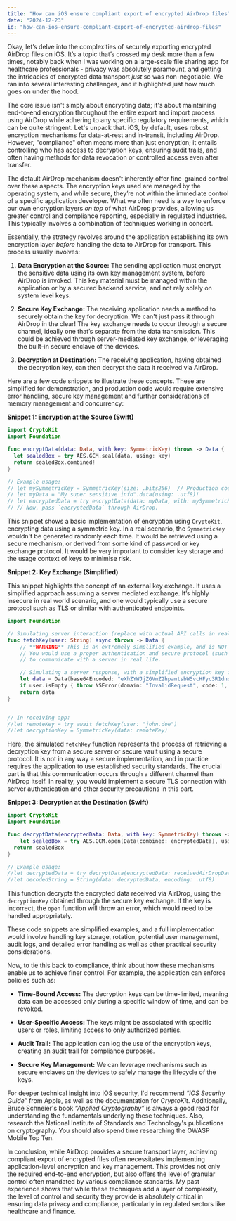 ```yaml
---
title: "How can iOS ensure compliant export of encrypted AirDrop files?"
date: "2024-12-23"
id: "how-can-ios-ensure-compliant-export-of-encrypted-airdrop-files"
---
```


Okay, let’s delve into the complexities of securely exporting encrypted AirDrop files on iOS. It’s a topic that’s crossed my desk more than a few times, notably back when I was working on a large-scale file sharing app for healthcare professionals - privacy was absolutely paramount, and getting the intricacies of encrypted data transport *just* so was non-negotiable. We ran into several interesting challenges, and it highlighted just how much goes on under the hood.

The core issue isn't simply about encrypting data; it's about maintaining end-to-end encryption throughout the entire export and import process using AirDrop while adhering to any specific regulatory requirements, which can be quite stringent. Let's unpack that. iOS, by default, uses robust encryption mechanisms for data-at-rest and in-transit, including AirDrop. However, "compliance" often means more than just encryption; it entails controlling who has access to decryption keys, ensuring audit trails, and often having methods for data revocation or controlled access even after transfer.

The default AirDrop mechanism doesn't inherently offer fine-grained control over these aspects. The encryption keys used are managed by the operating system, and while secure, they’re not within the immediate control of a specific application developer. What we often need is a way to enforce our own encryption layers *on top* of what AirDrop provides, allowing us greater control and compliance reporting, especially in regulated industries. This typically involves a combination of techniques working in concert.

Essentially, the strategy revolves around the application establishing its own encryption layer *before* handing the data to AirDrop for transport. This process usually involves:

1.  **Data Encryption at the Source:** The sending application must encrypt the sensitive data using its own key management system, before AirDrop is invoked. This key material must be managed within the application or by a secured backend service, and not rely solely on system level keys.

2.  **Secure Key Exchange:** The receiving application needs a method to securely obtain the key for decryption. We can't just pass it through AirDrop in the clear! The key exchange needs to occur through a secure channel, ideally one that’s separate from the data transmission. This could be achieved through server-mediated key exchange, or leveraging the built-in secure enclave of the devices.

3.  **Decryption at Destination:** The receiving application, having obtained the decryption key, can then decrypt the data it received via AirDrop.

Here are a few code snippets to illustrate these concepts. These are simplified for demonstration, and production code would require extensive error handling, secure key management and further considerations of memory management and concurrency:

**Snippet 1: Encryption at the Source (Swift)**

```swift
import CryptoKit
import Foundation

func encryptData(data: Data, with key: SymmetricKey) throws -> Data {
  let sealedBox = try AES.GCM.seal(data, using: key)
  return sealedBox.combined!
}

// Example usage:
// let mySymmetricKey = SymmetricKey(size: .bits256)  // Production code would handle key creation more carefully
// let myData = "My super sensitive info".data(using: .utf8)!
// let encryptedData = try encryptData(data: myData, with: mySymmetricKey)
// // Now, pass `encryptedData` through AirDrop.
```

This snippet shows a basic implementation of encryption using `CryptoKit`, encrypting data using a symmetric key. In a real scenario, the `SymmetricKey` wouldn't be generated randomly each time. It would be retrieved using a secure mechanism, or derived from some kind of password or key exchange protocol. It would be very important to consider key storage and the usage context of keys to minimise risk.

**Snippet 2: Key Exchange (Simplified)**

This snippet highlights the concept of an external key exchange. It uses a simplified approach assuming a server mediated exchange. It’s highly insecure in real world scenario, and one would typically use a secure protocol such as TLS or similar with authenticated endpoints.

```swift
import Foundation

// Simulating server interaction (replace with actual API calls in real use case)
func fetchKey(user: String) async throws -> Data {
    // **WARNING** This is an extremely simplified example, and is NOT suitable for production.
    // You would use a proper authentication and secure protocol (such as TLS)
    // to communicate with a server in real life.

    // Simulating a server response, with a simplified encryption key for example purposes
    let data = Data(base64Encoded: "eXhZYWJjZGVmZ2hpamtsbW5vcHFyc3R1dnd4eXowMTIzNDU2Nzg5", options: [])!
    if user.isEmpty { throw NSError(domain: "InvalidRequest", code: 1, userInfo: ["message" : "Invalid user."])}
    return data
}


// In receiving app:
//let remoteKey = try await fetchKey(user: "john.doe")
//let decryptionKey = SymmetricKey(data: remoteKey)

```

Here, the simulated `fetchKey` function represents the process of retrieving a decryption key from a secure server or secure vault using a secure protocol. It is not in any way a secure implementation, and in practice requires the application to use established security standards. The crucial part is that this communication occurs through a different channel than AirDrop itself. In reality, you would implement a secure TLS connection with server authentication and other security precautions in this part.

**Snippet 3: Decryption at the Destination (Swift)**

```swift
import CryptoKit
import Foundation

func decryptData(encryptedData: Data, with key: SymmetricKey) throws -> Data {
    let sealedBox = try AES.GCM.open(Data(combined: encryptedData), using: key)
  return sealedBox
}

// Example usage:
//let decryptedData = try decryptData(encryptedData: receivedAirDropData, with: decryptionKey)
//let decodedString = String(data: decryptedData, encoding: .utf8)

```

This function decrypts the encrypted data received via AirDrop, using the `decryptionKey` obtained through the secure key exchange. If the key is incorrect, the `open` function will throw an error, which would need to be handled appropriately.

These code snippets are simplified examples, and a full implementation would involve handling key storage, rotation, potential user management, audit logs, and detailed error handling as well as other practical security considerations.

Now, to tie this back to compliance, think about how these mechanisms enable us to achieve finer control. For example, the application can enforce policies such as:

*   **Time-Bound Access:** The decryption keys can be time-limited, meaning data can be accessed only during a specific window of time, and can be revoked.

*   **User-Specific Access:** The keys might be associated with specific users or roles, limiting access to only authorized parties.

*   **Audit Trail:** The application can log the use of the encryption keys, creating an audit trail for compliance purposes.

*   **Secure Key Management:** We can leverage mechanisms such as secure enclaves on the devices to safely manage the lifecycle of the keys.

For deeper technical insight into iOS security, I'd recommend *“iOS Security Guide”* from Apple, as well as the documentation for *CryptoKit*. Additionally, Bruce Schneier's book *“Applied Cryptography”* is always a good read for understanding the fundamentals underlying these techniques. Also, research the National Institute of Standards and Technology's publications on cryptography. You should also spend time researching the OWASP Mobile Top Ten.

In conclusion, while AirDrop provides a secure transport layer, achieving compliant export of encrypted files often necessitates implementing application-level encryption and key management. This provides not only the required end-to-end encryption, but also offers the level of granular control often mandated by various compliance standards. My past experience shows that while these techniques add a layer of complexity, the level of control and security they provide is absolutely critical in ensuring data privacy and compliance, particularly in regulated sectors like healthcare and finance.
